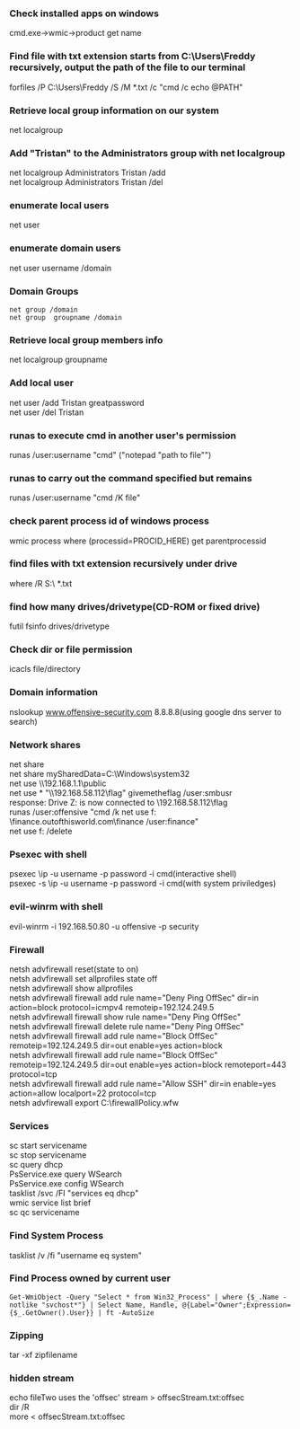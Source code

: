 ### Check installed apps on windows
cmd.exe->wmic->product get name

### Find file with txt extension starts from C:\Users\Freddy recursively, output the path of the file to our terminal
forfiles /P C:\Users\Freddy /S /M *.txt /c "cmd /c echo @PATH" 

### Retrieve local group information on our system
net localgroup  

### Add "Tristan" to the Administrators group with net localgroup
net localgroup Administrators Tristan /add  
net localgroup Administrators Tristan /del

### enumerate local users
net user
### enumerate domain users
net user username /domain  
### Domain Groups
```
net group /domain
net group  groupname /domain
```
### Retrieve local group members info
net localgroup groupname  

### Add local user
net user /add Tristan greatpassword  
net user /del Tristan

### runas to execute cmd in another user's permission
runas /user:username "cmd" ("notepad "path to file"")

### runas to carry out the command specified but remains
runas /user:username "cmd /K file"

### check parent process id of windows process
wmic process where (processid=PROCID_HERE) get parentprocessid

### find files with txt extension recursively under drive 
where /R S:\ *.txt

### find how many drives/drivetype(CD-ROM or fixed drive) 
futil fsinfo drives/drivetype
 
### Check dir or file permission
icacls file/directory

### Domain information
nslookup www.offensive-security.com 8.8.8.8(using google dns server to search)  

### Network shares
net share  
net share mySharedData=C:\Windows\system32  
net use \\\192.168.1.1\public  
net use * "\\\192.168.58.112\flag" givemetheflag /user:smbusr  
response: Drive Z: is now connected to \\192.168.58.112\flag  
runas /user:offensive "cmd /k net use f: \\finance.outofthisworld.com\finance /user:finance"  
net use f: /delete

### Psexec with shell
psexec \\ip -u username -p password -i cmd(interactive shell)  
psexec -s \\ip -u username -p password -i cmd(with system priviledges)  

### evil-winrm with shell
evil-winrm -i 192.168.50.80 -u offensive -p security

### Firewall
netsh advfirewall reset(state to on)  
netsh advfirewall set allprofiles state off  
netsh advfirewall show allprofiles  
netsh advfirewall firewall add rule name="Deny Ping OffSec" dir=in action=block protocol=icmpv4 remoteip=192.124.249.5  
netsh advfirewall firewall show rule name="Deny Ping OffSec"  
netsh advfirewall firewall delete rule name="Deny Ping OffSec"  
netsh advfirewall firewall add rule name="Block OffSec" remoteip=192.124.249.5 dir=out enable=yes action=block  
netsh advfirewall firewall add rule name="Block OffSec" remoteip=192.124.249.5 dir=out enable=yes action=block remoteport=443 protocol=tcp  
netsh advfirewall firewall add rule name="Allow SSH" dir=in enable=yes action=allow localport=22 protocol=tcp  
netsh advfirewall export C:\firewallPolicy.wfw

### Services
sc start servicename  
sc stop servicename  
sc query dhcp  
PsService.exe query WSearch  
PsService.exe config WSearch  
tasklist /svc /FI "services eq dhcp"  
wmic service list brief  
sc qc servicename
### Find System Process
tasklist /v /fi "username eq system"
### Find Process owned by current user
```
Get-WmiObject -Query "Select * from Win32_Process" | where {$_.Name -notlike "svchost*"} | Select Name, Handle, @{Label="Owner";Expression={$_.GetOwner().User}} | ft -AutoSize
```
### Zipping
tar -xf zipfilename

### hidden stream
echo fileTwo uses the 'offsec' stream > offsecStream.txt:offsec  
dir /R  
more < offsecStream.txt:offsec
